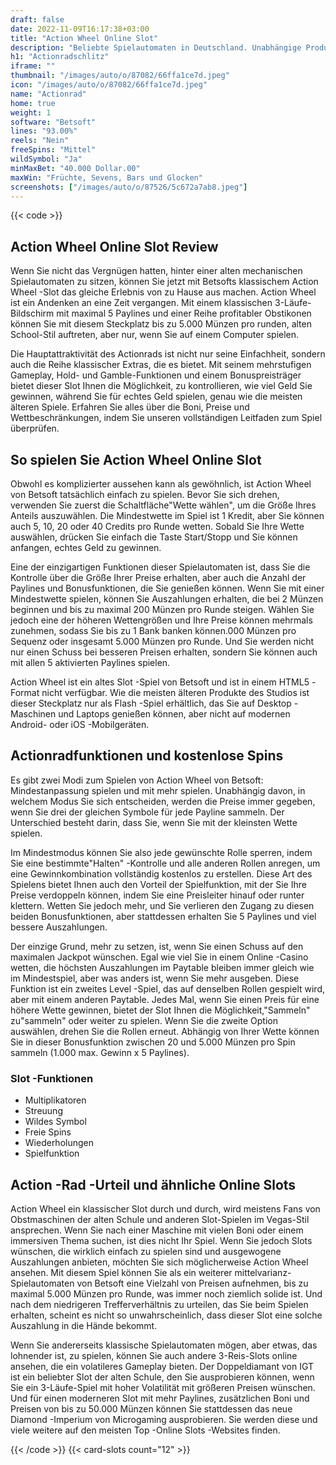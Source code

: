 ```yaml
---
draft: false
date: 2022-11-09T16:17:38+03:00
title: "Action Wheel Online Slot"
description: "Beliebte Spielautomaten in Deutschland. Unabhängige Produktbewertungen und exklusive Anmeldeangebote. Jetzt spielen!"
h1: "Actionradschlitz"
iframe: ""
thumbnail: "/images/auto/o/87082/66ffa1ce7d.jpeg"
icon: "/images/auto/o/87082/66ffa1ce7d.jpeg"
name: "Actionrad"
home: true
weight: 1
software: "Betsoft"
lines: "93.00%"
reels: "Nein"
freeSpins: "Mittel"
wildSymbol: "Ja"
minMaxBet: "40.000 Dollar.00"
maxWin: "Früchte, Sevens, Bars und Glocken"
screenshots: ["/images/auto/o/87526/5c672a7ab8.jpeg"]
---
```


{{< code >}}<h2>Action Wheel Online Slot Review</h2><p>Wenn Sie nicht das Vergnügen hatten, hinter einer alten mechanischen Spielautomaten zu sitzen, können Sie jetzt mit Betsofts klassischem Action Wheel -Slot das gleiche Erlebnis von zu Hause aus machen. Action Wheel ist ein Andenken an eine Zeit vergangen. Mit einem klassischen 3-Läufe-Bildschirm mit maximal 5 Paylines und einer Reihe profitabler Obstikonen können Sie mit diesem Steckplatz bis zu 5.000 Münzen pro runden, alten School-Stil auftreten, aber nur, wenn Sie auf einem Computer spielen.</p><p>Die Hauptattraktivität des Actionrads ist nicht nur seine Einfachheit, sondern auch die Reihe klassischer Extras, die es bietet. Mit seinem mehrstufigen Gameplay, Hold- und Gamble-Funktionen und einem Bonuspreisträger bietet dieser Slot Ihnen die Möglichkeit, zu kontrollieren, wie viel Geld Sie gewinnen, während Sie für echtes Geld spielen, genau wie die meisten älteren Spiele. Erfahren Sie alles über die Boni, Preise und Wettbeschränkungen, indem Sie unseren vollständigen Leitfaden zum Spiel überprüfen.</p><h2>So spielen Sie Action Wheel Online Slot</h2><p>Obwohl es komplizierter aussehen kann als gewöhnlich, ist Action Wheel von Betsoft tatsächlich einfach zu spielen. Bevor Sie sich drehen, verwenden Sie zuerst die Schaltfläche"Wette wählen", um die Größe Ihres Anteils auszuwählen. Die Mindestwette im Spiel ist 1 Kredit, aber Sie können auch 5, 10, 20 oder 40 Credits pro Runde wetten. Sobald Sie Ihre Wette auswählen, drücken Sie einfach die Taste Start/Stopp und Sie können anfangen, echtes Geld zu gewinnen.</p><p>Eine der einzigartigen Funktionen dieser Spielautomaten ist, dass Sie die Kontrolle über die Größe Ihrer Preise erhalten, aber auch die Anzahl der Paylines und Bonusfunktionen, die Sie genießen können. Wenn Sie mit einer Mindestwette spielen, können Sie Auszahlungen erhalten, die bei 2 Münzen beginnen und bis zu maximal 200 Münzen pro Runde steigen. Wählen Sie jedoch eine der höheren Wettengrößen und Ihre Preise können mehrmals zunehmen, sodass Sie bis zu 1 Bank banken können.000 Münzen pro Sequenz oder insgesamt 5.000 Münzen pro Runde. Und Sie werden nicht nur einen Schuss bei besseren Preisen erhalten, sondern Sie können auch mit allen 5 aktivierten Paylines spielen.</p><p>Action Wheel ist ein altes Slot -Spiel von Betsoft und ist in einem HTML5 -Format nicht verfügbar. Wie die meisten älteren Produkte des Studios ist dieser Steckplatz nur als Flash -Spiel erhältlich, das Sie auf Desktop -Maschinen und Laptops genießen können, aber nicht auf modernen Android- oder iOS -Mobilgeräten.</p><h2>Actionradfunktionen und kostenlose Spins</h2><p>Es gibt zwei Modi zum Spielen von Action Wheel von Betsoft: Mindestanpassung spielen und mit mehr spielen. Unabhängig davon, in welchem Modus Sie sich entscheiden, werden die Preise immer gegeben, wenn Sie drei der gleichen Symbole für jede Payline sammeln. Der Unterschied besteht darin, dass Sie, wenn Sie mit der kleinsten Wette spielen.</p><p>Im Mindestmodus können Sie also jede gewünschte Rolle sperren, indem Sie eine bestimmte"Halten" -Kontrolle und alle anderen Rollen anregen, um eine Gewinnkombination vollständig kostenlos zu erstellen. Diese Art des Spielens bietet Ihnen auch den Vorteil der Spielfunktion, mit der Sie Ihre Preise verdoppeln können, indem Sie eine Preisleiter hinauf oder runter klettern. Wetten Sie jedoch mehr, und Sie verlieren den Zugang zu diesen beiden Bonusfunktionen, aber stattdessen erhalten Sie 5 Paylines und viel bessere Auszahlungen.</p><p>Der einzige Grund, mehr zu setzen, ist, wenn Sie einen Schuss auf den maximalen Jackpot wünschen. Egal wie viel Sie in einem Online -Casino wetten, die höchsten Auszahlungen im Paytable bleiben immer gleich wie im Mindestspiel, aber was anders ist, wenn Sie mehr ausgeben. Diese Funktion ist ein zweites Level -Spiel, das auf denselben Rollen gespielt wird, aber mit einem anderen Paytable. Jedes Mal, wenn Sie einen Preis für eine höhere Wette gewinnen, bietet der Slot Ihnen die Möglichkeit,"Sammeln" zu"sammeln" oder weiter zu spielen. Wenn Sie die zweite Option auswählen, drehen Sie die Rollen erneut. Abhängig von Ihrer Wette können Sie in dieser Bonusfunktion zwischen 20 und 5.000 Münzen pro Spin sammeln (1.000 max. Gewinn x 5 Paylines).</p><h3>
Slot -Funktionen</h3><ul>
<li></span>
Multiplikatoren</li>
<li></span>
Streuung</li>
<li></span>
Wildes Symbol</li>
<li></span>
Freie Spins</li>
<li></span>
Wiederholungen</li>
<li></span>
Spielfunktion</li></ul><h2>Action -Rad -Urteil und ähnliche Online Slots</h2><p>Action Wheel ein klassischer Slot durch und durch, wird meistens Fans von Obstmaschinen der alten Schule und anderen Slot-Spielen im Vegas-Stil ansprechen. Wenn Sie nach einer Maschine mit vielen Boni oder einem immersiven Thema suchen, ist dies nicht Ihr Spiel. Wenn Sie jedoch Slots wünschen, die wirklich einfach zu spielen sind und ausgewogene Auszahlungen anbieten, möchten Sie sich möglicherweise Action Wheel ansehen. Mit diesem Spiel können Sie als ein weiterer mittelvarianz-Spielautomaten von Betsoft eine Vielzahl von Preisen aufnehmen, bis zu maximal 5.000 Münzen pro Runde, was immer noch ziemlich solide ist. Und nach dem niedrigeren Trefferverhältnis zu urteilen, das Sie beim Spielen erhalten, scheint es nicht so unwahrscheinlich, dass dieser Slot eine solche Auszahlung in die Hände bekommt.</p><p>Wenn Sie andererseits klassische Spielautomaten mögen, aber etwas, das lohnender ist, zu spielen, können Sie auch andere 3-Reis-Slots online ansehen, die ein volatileres Gameplay bieten. Der Doppeldiamant von IGT ist ein beliebter Slot der alten Schule, den Sie ausprobieren können, wenn Sie ein 3-Läufe-Spiel mit hoher Volatilität mit größeren Preisen wünschen. Und für einen moderneren Slot mit mehr Paylines, zusätzlichen Boni und Preisen von bis zu 50.000 Münzen können Sie stattdessen das neue Diamond -Imperium von Microgaming ausprobieren. Sie werden diese und viele weitere auf den meisten Top -Online Slots -Websites finden.</p>{{< /code >}}
 {{< card-slots count="12" >}}